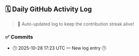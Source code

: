 ## 🗓️ Daily GitHub Activity Log

> 🤖 Auto-updated log to keep the contribution streak alive!

### ✅ Commits

- 🕒 2025-10-28 17:23 UTC — New log entry 🕒

